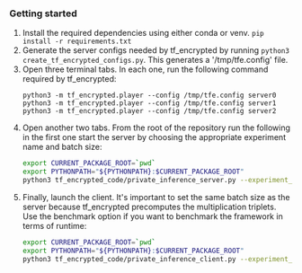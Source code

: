 ### Getting started
1. Install the required dependencies using either conda or venv. ```pip install -r requirements.txt```
2. Generate the server configs needed by tf_encrypted by running 
```python3 create_tf_encrypted_configs.py```. This generates a '/tmp/tfe.config' file. 
3. Open three terminal tabs. In each one, run the following command required by tf_encrypted:
    ```
    python3 -m tf_encrypted.player --config /tmp/tfe.config server0
    python3 -m tf_encrypted.player --config /tmp/tfe.config server1
    python3 -m tf_encrypted.player --config /tmp/tfe.config server2
    ```
4. Open another two tabs. From the root of the repository run the following in the first one start the server
by choosing the appropriate experiment name and batch size:
    ```bash
    export CURRENT_PACKAGE_ROOT=`pwd`
    export PYTHONPATH="${PYTHONPATH}:$CURRENT_PACKAGE_ROOT"
    python3 tf_encrypted_code/private_inference_server.py --experiment_name=<EXPERIMENT_NAME> --batch_size=<BATCH_SIZE>
    ```
5. Finally, launch the client. It's important to set the same batch size as the server because tf_encrypted precomputes the 
multiplication triplets. Use the benchmark option if you want to benchmark the framework in terms of runtime:
    ```bash
    export CURRENT_PACKAGE_ROOT=`pwd`
    export PYTHONPATH="${PYTHONPATH}:$CURRENT_PACKAGE_ROOT"
    python3 tf_encrypted_code/private_inference_client.py --experiment_name <EXPERIMENT_NAME> --batch_size <BATCH_SIZE> --benchmark
    ```


